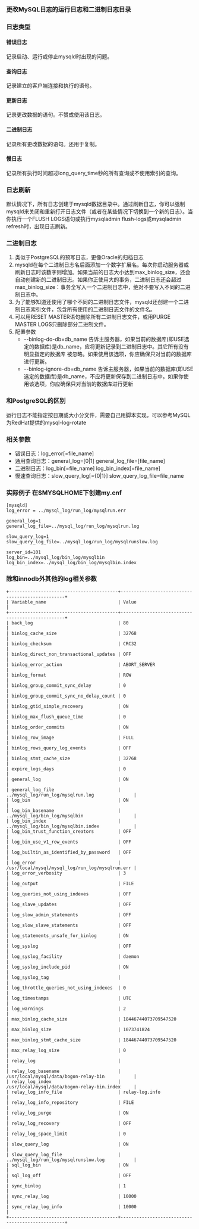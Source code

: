 ### 更改MySQL日志的运行日志和二进制日志目录

### 日志类型
#### 错误日志
记录启动、运行或停止mysqld时出现的问题。

#### 查询日志
记录建立的客户端连接和执行的语句。

#### 更新日志
记录更改数据的语句。不赞成使用该日志。

#### 二进制日志
记录所有更改数据的语句。还用于复制。

#### 慢日志
记录所有执行时间超过long_query_time秒的所有查询或不使用索引的查询。


### 日志刷新
默认情况下，所有日志创建于mysqld数据目录中。通过刷新日志，你可以强制 mysqld来关闭和重新打开日志文件（或者在某些情况下切换到一个新的日志）。当你执行一个FLUSH LOGS语句或执行mysqladmin flush-logs或mysqladmin refresh时，出现日志刷新。

### 二进制日志
1. 类似于PostgreSQL的预写日志，更像Oracle的归档日志
2. mysqld在每个二进制日志名后面添加一个数字扩展名。每次你启动服务器或刷新日志时该数字则增加。如果当前的日志大小达到max_binlog_size，还会自动创建新的二进制日志。如果你正使用大的事务，二进制日志还会超过max_binlog_size：事务全写入一个二进制日志中，绝对不要写入不同的二进制日志中。
3. 为了能够知道还使用了哪个不同的二进制日志文件，mysqld还创建一个二进制日志索引文件，包含所有使用的二进制日志文件的文件名。
4. 可以用RESET MASTER语句删除所有二进制日志文件，或用PURGE MASTER LOGS只删除部分二进制文件。
5. 配置参数
    + --binlog-do-db=db_name
    告诉主服务器，如果当前的数据库(即USE选定的数据库)是db_name，应将更新记录到二进制日志中。其它所有没有明显指定的数据库  被忽略。如果使用该选项，你应确保只对当前的数据库进行更新。
    + --binlog-ignore-db=db_name
    告诉主服务器，如果当前的数据库(即USE选定的数据库)是db_name，不应将更新保存到二进制日志中。如果你使用该选项，你应确保只对当前的数据库进行更新


### 和PostgreSQL的区别
运行日志不能指定按日期或大小分文件，需要自己用脚本实现，可以参考MySQL为RedHat提供的mysql-log-rotate

### 相关参数
+ 错误日志：log_error[=file_name]
+ 通用查询日志：general_log=[0|1]  general_log_file=[file_name]
+ 二进制日志：log_bin[=file_name]    log_bin_index[=file_name]
+ 慢速查询日志：slow_query_log[={0|1}]     slow_query_log_file=file_name

### 实际例子  在$MYSQLHOME下创建my.cnf
```
[mysqld]
log_error = ../mysql_log/run_log/mysqlrun.err

general_log=1
general_log_file=../mysql_log/run_log/mysqlrun.log

slow_query_log=1
slow_query_log_file=../mysql_log/run_log/mysqlrunslow.log

server_id=101
log_bin=../mysql_log/bin_log/mysqlbin
log_bin_index=../mysql_log/bin_log/mysqlbin.index
```
### 除和innodb外其他的log相关参数
```
+-----------------------------------------+-------------------------------------------------+
| Variable_name                           | Value                                           |
+-----------------------------------------+-------------------------------------------------+
| back_log                                | 80                                              |
| binlog_cache_size                       | 32768                                           |
| binlog_checksum                         | CRC32                                           |
| binlog_direct_non_transactional_updates | OFF                                             |
| binlog_error_action                     | ABORT_SERVER                                    |
| binlog_format                           | ROW                                             |
| binlog_group_commit_sync_delay          | 0                                               |
| binlog_group_commit_sync_no_delay_count | 0                                               |
| binlog_gtid_simple_recovery             | ON                                              |
| binlog_max_flush_queue_time             | 0                                               |
| binlog_order_commits                    | ON                                              |
| binlog_row_image                        | FULL                                            |
| binlog_rows_query_log_events            | OFF                                             |
| binlog_stmt_cache_size                  | 32768                                           |
| expire_logs_days                        | 0                                               |
| general_log                             | ON                                              |
| general_log_file                        | ../mysql_log/run_log/mysqlrun.log               |
| log_bin                                 | ON                                              |
| log_bin_basename                        | ../mysql_log/bin_log/mysqlbin                   |
| log_bin_index                           | ../mysql_log/bin_log/mysqlbin.index             |
| log_bin_trust_function_creators         | OFF                                             |
| log_bin_use_v1_row_events               | OFF                                             |
| log_builtin_as_identified_by_password   | OFF                                             |
| log_error                               | /usr/local/mysql/mysql_log/run_log/mysqlrun.err |
| log_error_verbosity                     | 3                                               |
| log_output                              | FILE                                            |
| log_queries_not_using_indexes           | OFF                                             |
| log_slave_updates                       | OFF                                             |
| log_slow_admin_statements               | OFF                                             |
| log_slow_slave_statements               | OFF                                             |
| log_statements_unsafe_for_binlog        | ON                                              |
| log_syslog                              | OFF                                             |
| log_syslog_facility                     | daemon                                          |
| log_syslog_include_pid                  | ON                                              |
| log_syslog_tag                          |                                                 |
| log_throttle_queries_not_using_indexes  | 0                                               |
| log_timestamps                          | UTC                                             |
| log_warnings                            | 2                                               |
| max_binlog_cache_size                   | 18446744073709547520                            |
| max_binlog_size                         | 1073741824                                      |
| max_binlog_stmt_cache_size              | 18446744073709547520                            |
| max_relay_log_size                      | 0                                               |
| relay_log                               |                                                 |
| relay_log_basename                      | /usr/local/mysql/data/bogon-relay-bin           |
| relay_log_index                         | /usr/local/mysql/data/bogon-relay-bin.index     |
| relay_log_info_file                     | relay-log.info                                  |
| relay_log_info_repository               | FILE                                            |
| relay_log_purge                         | ON                                              |
| relay_log_recovery                      | OFF                                             |
| relay_log_space_limit                   | 0                                               |
| slow_query_log                          | ON                                              |
| slow_query_log_file                     | ../mysql_log/run_log/mysqlrunslow.log           |
| sql_log_bin                             | ON                                              |
| sql_log_off                             | OFF                                             |
| sync_binlog                             | 1                                               |
| sync_relay_log                          | 10000                                           |
| sync_relay_log_info                     | 10000                                           |
+-----------------------------------------+-------------------------------------------------+
```
